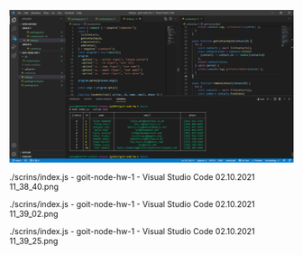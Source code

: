 ![action list](list.png)

./scrins/index.js - goit-node-hw-1 - Visual Studio Code 02.10.2021 11_38_40.png

./scrins/index.js - goit-node-hw-1 - Visual Studio Code 02.10.2021 11_39_02.png

./scrins/index.js - goit-node-hw-1 - Visual Studio Code 02.10.2021 11_39_25.png
